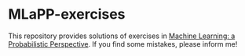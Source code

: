# MLaPP-exercises
This repository provides solutions of exercises in [Machine Learning: a Probabilistic Perspective](https://www.cs.ubc.ca/~murphyk/MLbook/).
If you find some mistakes, please inform me!
